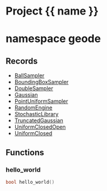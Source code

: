 <script setup>
import {useRoute} from 'vitepress'
const {path} = useRoute()
const tokens = path.split('/')
const words = tokens[2].split('-');
for (let i = 0; i < words.length; i++) {
    words[i] = words[i].charAt(0).toUpperCase() + words[i].slice(1);
    words[i] = words[i].replace('geode', 'Geode')
}
const name = words.join('-');
</script>
# Project {{ name }}

# namespace geode



## Records

* [BallSampler](BallSampler.md)
* [BoundingBoxSampler](BoundingBoxSampler.md)
* [DoubleSampler](DoubleSampler.md)
* [Gaussian](Gaussian.md)
* [PointUniformSampler](PointUniformSampler.md)
* [RandomEngine](RandomEngine.md)
* [StochasticLibrary](StochasticLibrary.md)
* [TruncatedGaussian](TruncatedGaussian.md)
* [UniformClosedOpen](UniformClosedOpen.md)
* [UniformClosed](UniformClosed.md)


## Functions

### hello_world

```cpp
bool hello_world()
```




